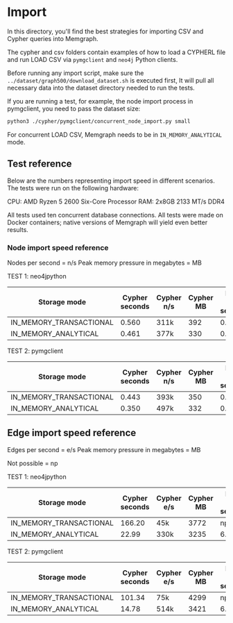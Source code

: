 # Import

In this directory, you'll find the best strategies for importing CSV and Cypher queries into Memgraph.

The cypher and csv folders contain examples of how to load a CYPHERL file and run LOAD CSV via `pymgclient` and `neo4j` Python clients. 

Before running any import script, make sure the `../dataset/graph500/download_dataset.sh` is executed first, 
It will pull all necessary data into the dataset directory needed to run the tests. 

If you are running a test, for example, the node import process in pymgclient, you need to pass the dataset size: 

```bash
python3 ./cypher/pymgclient/concurrent_node_import.py small
```

For concurrent LOAD CSV, Memgraph needs to be in `IN_MEMORY_ANALYTICAL` mode. 

## Test reference 

Below are the numbers representing import speed in different scenarios. The tests were run on the following hardware: 

CPU: AMD Ryzen 5 2600 Six-Core Processor
RAM: 2x8GB 2133 MT/s DDR4

All tests used ten concurrent database connections. All tests were made on Docker containers; native versions of Memgraph will yield even better results.

### Node import speed reference

Nodes per second = n/s
Peak memory pressure in megabytes = MB 

TEST 1: neo4jpython

| Storage mode             | Cypher seconds | Cypher n/s | Cypher MB | LOAD CSV seconds | LOAD CSV n/s | LOAD CSV MB |
|--------------------------|----------------|------------|-----------|------------------|--------------|-------------|
|  IN_MEMORY_TRANSACTIONAL |     0.560      |    311k    |   392     |      0.42        |    414k      |     230     |
|  IN_MEMORY_ANALYTICAL    |     0.461      |    377k    |   330     |      0.17        |    1.02M     |     140     |


TEST 2: pymgclient

| Storage mode             | Cypher seconds | Cypher n/s | Cypher MB | LOAD CSV seconds | LOAD CSV n/s | LOAD CSV MB |
|--------------------------|----------------|------------|-----------|------------------|--------------|-------------|
|  IN_MEMORY_TRANSACTIONAL |     0.443      |    393k    |   350     |      0.39        |    446k      |     203     |
|  IN_MEMORY_ANALYTICAL    |     0.350      |    497k    |   332     |      0.16        |    1.08M     |     142     |



## Edge import speed reference

Edges per second = e/s
Peak memory pressure in megabytes = MB 

Not possible = np

TEST 1: neo4jpython

| Storage mode             | Cypher seconds | Cypher e/s | Cypher MB | LOAD CSV seconds | LOAD CSV e/s | LOAD CSV MB |
|--------------------------|----------------|------------|-----------|------------------|--------------|-------------|
|  IN_MEMORY_TRANSACTIONAL |     166.20     |    45k     |   3772    |       np         |     np       |       np    |
|  IN_MEMORY_ANALYTICAL    |     22.99      |    330k    |   3235    |       6.30       |     1.2M     |     1132    |


TEST 2: pymgclient

| Storage mode             | Cypher seconds | Cypher e/s | Cypher MB | LOAD CSV seconds | LOAD CSV e/s | LOAD CSV MB |
|--------------------------|----------------|------------|-----------|------------------|--------------|-------------|
|  IN_MEMORY_TRANSACTIONAL |     101.34     |    75k     |   4299    |       np         |     np       |       np    |
|  IN_MEMORY_ANALYTICAL    |     14.78      |    514k    |   3421    |       6.28       |     1.2M     |     1125    |

